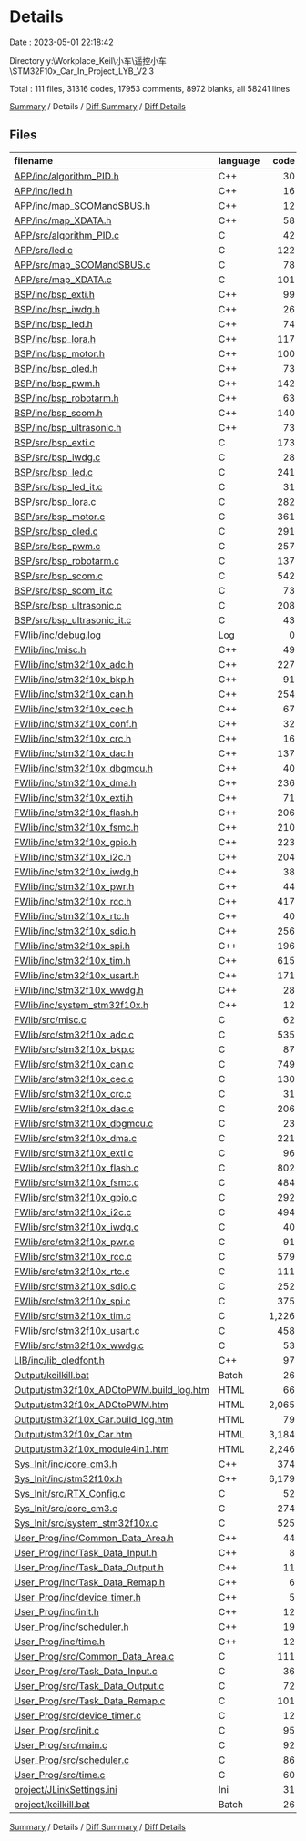 # Details

Date : 2023-05-01 22:18:42

Directory y:\\Workplace_Keil\\小车\\遥控小车\\STM32F10x_Car_In_Project_LYB_V2.3

Total : 111 files,  31316 codes, 17953 comments, 8972 blanks, all 58241 lines

[Summary](results.md) / Details / [Diff Summary](diff.md) / [Diff Details](diff-details.md)

## Files
| filename | language | code | comment | blank | total |
| :--- | :--- | ---: | ---: | ---: | ---: |
| [APP/inc/algorithm_PID.h](/APP/inc/algorithm_PID.h) | C++ | 30 | 38 | 45 | 113 |
| [APP/inc/led.h](/APP/inc/led.h) | C++ | 16 | 12 | 12 | 40 |
| [APP/inc/map_SCOMandSBUS.h](/APP/inc/map_SCOMandSBUS.h) | C++ | 12 | 36 | 29 | 77 |
| [APP/inc/map_XDATA.h](/APP/inc/map_XDATA.h) | C++ | 58 | 68 | 63 | 189 |
| [APP/src/algorithm_PID.c](/APP/src/algorithm_PID.c) | C | 42 | 34 | 38 | 114 |
| [APP/src/led.c](/APP/src/led.c) | C | 122 | 27 | 35 | 184 |
| [APP/src/map_SCOMandSBUS.c](/APP/src/map_SCOMandSBUS.c) | C | 78 | 49 | 38 | 165 |
| [APP/src/map_XDATA.c](/APP/src/map_XDATA.c) | C | 101 | 54 | 62 | 217 |
| [BSP/inc/bsp_exti.h](/BSP/inc/bsp_exti.h) | C++ | 99 | 51 | 70 | 220 |
| [BSP/inc/bsp_iwdg.h](/BSP/inc/bsp_iwdg.h) | C++ | 26 | 35 | 34 | 95 |
| [BSP/inc/bsp_led.h](/BSP/inc/bsp_led.h) | C++ | 74 | 64 | 55 | 193 |
| [BSP/inc/bsp_lora.h](/BSP/inc/bsp_lora.h) | C++ | 117 | 70 | 66 | 253 |
| [BSP/inc/bsp_motor.h](/BSP/inc/bsp_motor.h) | C++ | 100 | 58 | 70 | 228 |
| [BSP/inc/bsp_oled.h](/BSP/inc/bsp_oled.h) | C++ | 73 | 75 | 57 | 205 |
| [BSP/inc/bsp_pwm.h](/BSP/inc/bsp_pwm.h) | C++ | 142 | 53 | 73 | 268 |
| [BSP/inc/bsp_robotarm.h](/BSP/inc/bsp_robotarm.h) | C++ | 63 | 54 | 43 | 160 |
| [BSP/inc/bsp_scom.h](/BSP/inc/bsp_scom.h) | C++ | 140 | 94 | 75 | 309 |
| [BSP/inc/bsp_ultrasonic.h](/BSP/inc/bsp_ultrasonic.h) | C++ | 73 | 63 | 73 | 209 |
| [BSP/src/bsp_exti.c](/BSP/src/bsp_exti.c) | C | 173 | 56 | 73 | 302 |
| [BSP/src/bsp_iwdg.c](/BSP/src/bsp_iwdg.c) | C | 28 | 34 | 39 | 101 |
| [BSP/src/bsp_led.c](/BSP/src/bsp_led.c) | C | 241 | 93 | 104 | 438 |
| [BSP/src/bsp_led_it.c](/BSP/src/bsp_led_it.c) | C | 31 | 20 | 15 | 66 |
| [BSP/src/bsp_lora.c](/BSP/src/bsp_lora.c) | C | 282 | 88 | 103 | 473 |
| [BSP/src/bsp_motor.c](/BSP/src/bsp_motor.c) | C | 361 | 85 | 136 | 582 |
| [BSP/src/bsp_oled.c](/BSP/src/bsp_oled.c) | C | 291 | 97 | 111 | 499 |
| [BSP/src/bsp_pwm.c](/BSP/src/bsp_pwm.c) | C | 257 | 60 | 66 | 383 |
| [BSP/src/bsp_robotarm.c](/BSP/src/bsp_robotarm.c) | C | 137 | 57 | 71 | 265 |
| [BSP/src/bsp_scom.c](/BSP/src/bsp_scom.c) | C | 542 | 156 | 181 | 879 |
| [BSP/src/bsp_scom_it.c](/BSP/src/bsp_scom_it.c) | C | 73 | 40 | 44 | 157 |
| [BSP/src/bsp_ultrasonic.c](/BSP/src/bsp_ultrasonic.c) | C | 208 | 90 | 110 | 408 |
| [BSP/src/bsp_ultrasonic_it.c](/BSP/src/bsp_ultrasonic_it.c) | C | 43 | 25 | 20 | 88 |
| [FWlib/inc/debug.log](/FWlib/inc/debug.log) | Log | 0 | 0 | 1 | 1 |
| [FWlib/inc/misc.h](/FWlib/inc/misc.h) | C++ | 49 | 131 | 41 | 221 |
| [FWlib/inc/stm32f10x_adc.h](/FWlib/inc/stm32f10x_adc.h) | C++ | 227 | 176 | 81 | 484 |
| [FWlib/inc/stm32f10x_bkp.h](/FWlib/inc/stm32f10x_bkp.h) | C++ | 91 | 78 | 27 | 196 |
| [FWlib/inc/stm32f10x_can.h](/FWlib/inc/stm32f10x_can.h) | C++ | 254 | 296 | 148 | 698 |
| [FWlib/inc/stm32f10x_cec.h](/FWlib/inc/stm32f10x_cec.h) | C++ | 67 | 107 | 37 | 211 |
| [FWlib/inc/stm32f10x_conf.h](/FWlib/inc/stm32f10x_conf.h) | C++ | 32 | 38 | 8 | 78 |
| [FWlib/inc/stm32f10x_crc.h](/FWlib/inc/stm32f10x_crc.h) | C++ | 16 | 60 | 19 | 95 |
| [FWlib/inc/stm32f10x_dac.h](/FWlib/inc/stm32f10x_dac.h) | C++ | 137 | 133 | 48 | 318 |
| [FWlib/inc/stm32f10x_dbgmcu.h](/FWlib/inc/stm32f10x_dbgmcu.h) | C++ | 40 | 60 | 20 | 120 |
| [FWlib/inc/stm32f10x_dma.h](/FWlib/inc/stm32f10x_dma.h) | C++ | 236 | 141 | 63 | 440 |
| [FWlib/inc/stm32f10x_exti.h](/FWlib/inc/stm32f10x_exti.h) | C++ | 71 | 80 | 34 | 185 |
| [FWlib/inc/stm32f10x_flash.h](/FWlib/inc/stm32f10x_flash.h) | C++ | 206 | 163 | 58 | 427 |
| [FWlib/inc/stm32f10x_fsmc.h](/FWlib/inc/stm32f10x_fsmc.h) | C++ | 210 | 359 | 165 | 734 |
| [FWlib/inc/stm32f10x_gpio.h](/FWlib/inc/stm32f10x_gpio.h) | C++ | 223 | 108 | 55 | 386 |
| [FWlib/inc/stm32f10x_i2c.h](/FWlib/inc/stm32f10x_i2c.h) | C++ | 204 | 398 | 83 | 685 |
| [FWlib/inc/stm32f10x_iwdg.h](/FWlib/inc/stm32f10x_iwdg.h) | C++ | 38 | 78 | 25 | 141 |
| [FWlib/inc/stm32f10x_pwr.h](/FWlib/inc/stm32f10x_pwr.h) | C++ | 44 | 84 | 29 | 157 |
| [FWlib/inc/stm32f10x_rcc.h](/FWlib/inc/stm32f10x_rcc.h) | C++ | 417 | 206 | 105 | 728 |
| [FWlib/inc/stm32f10x_rtc.h](/FWlib/inc/stm32f10x_rtc.h) | C++ | 40 | 72 | 24 | 136 |
| [FWlib/inc/stm32f10x_sdio.h](/FWlib/inc/stm32f10x_sdio.h) | C++ | 256 | 195 | 81 | 532 |
| [FWlib/inc/stm32f10x_spi.h](/FWlib/inc/stm32f10x_spi.h) | C++ | 196 | 210 | 82 | 488 |
| [FWlib/inc/stm32f10x_tim.h](/FWlib/inc/stm32f10x_tim.h) | C++ | 615 | 394 | 156 | 1,165 |
| [FWlib/inc/stm32f10x_usart.h](/FWlib/inc/stm32f10x_usart.h) | C++ | 171 | 174 | 68 | 413 |
| [FWlib/inc/stm32f10x_wwdg.h](/FWlib/inc/stm32f10x_wwdg.h) | C++ | 28 | 66 | 22 | 116 |
| [FWlib/inc/system_stm32f10x.h](/FWlib/inc/system_stm32f10x.h) | C++ | 12 | 66 | 21 | 99 |
| [FWlib/src/misc.c](/FWlib/src/misc.c) | C | 62 | 132 | 32 | 226 |
| [FWlib/src/stm32f10x_adc.c](/FWlib/src/stm32f10x_adc.c) | C | 535 | 680 | 93 | 1,308 |
| [FWlib/src/stm32f10x_bkp.c](/FWlib/src/stm32f10x_bkp.c) | C | 87 | 173 | 49 | 309 |
| [FWlib/src/stm32f10x_can.c](/FWlib/src/stm32f10x_can.c) | C | 749 | 522 | 145 | 1,416 |
| [FWlib/src/stm32f10x_cec.c](/FWlib/src/stm32f10x_cec.c) | C | 130 | 227 | 77 | 434 |
| [FWlib/src/stm32f10x_crc.c](/FWlib/src/stm32f10x_crc.c) | C | 31 | 103 | 27 | 161 |
| [FWlib/src/stm32f10x_dac.c](/FWlib/src/stm32f10x_dac.c) | C | 206 | 308 | 58 | 572 |
| [FWlib/src/stm32f10x_dbgmcu.c](/FWlib/src/stm32f10x_dbgmcu.c) | C | 23 | 117 | 23 | 163 |
| [FWlib/src/stm32f10x_dma.c](/FWlib/src/stm32f10x_dma.c) | C | 221 | 437 | 57 | 715 |
| [FWlib/src/stm32f10x_exti.c](/FWlib/src/stm32f10x_exti.c) | C | 96 | 132 | 42 | 270 |
| [FWlib/src/stm32f10x_flash.c](/FWlib/src/stm32f10x_flash.c) | C | 802 | 708 | 175 | 1,685 |
| [FWlib/src/stm32f10x_fsmc.c](/FWlib/src/stm32f10x_fsmc.c) | C | 484 | 310 | 73 | 867 |
| [FWlib/src/stm32f10x_gpio.c](/FWlib/src/stm32f10x_gpio.c) | C | 292 | 293 | 66 | 651 |
| [FWlib/src/stm32f10x_i2c.c](/FWlib/src/stm32f10x_i2c.c) | C | 494 | 719 | 119 | 1,332 |
| [FWlib/src/stm32f10x_iwdg.c](/FWlib/src/stm32f10x_iwdg.c) | C | 40 | 124 | 27 | 191 |
| [FWlib/src/stm32f10x_pwr.c](/FWlib/src/stm32f10x_pwr.c) | C | 91 | 175 | 42 | 308 |
| [FWlib/src/stm32f10x_rcc.c](/FWlib/src/stm32f10x_rcc.c) | C | 579 | 744 | 148 | 1,471 |
| [FWlib/src/stm32f10x_rtc.c](/FWlib/src/stm32f10x_rtc.c) | C | 111 | 190 | 39 | 340 |
| [FWlib/src/stm32f10x_sdio.c](/FWlib/src/stm32f10x_sdio.c) | C | 252 | 441 | 107 | 800 |
| [FWlib/src/stm32f10x_spi.c](/FWlib/src/stm32f10x_spi.c) | C | 375 | 438 | 96 | 909 |
| [FWlib/src/stm32f10x_tim.c](/FWlib/src/stm32f10x_tim.c) | C | 1,226 | 1,436 | 229 | 2,891 |
| [FWlib/src/stm32f10x_usart.c](/FWlib/src/stm32f10x_usart.c) | C | 458 | 502 | 99 | 1,059 |
| [FWlib/src/stm32f10x_wwdg.c](/FWlib/src/stm32f10x_wwdg.c) | C | 53 | 136 | 36 | 225 |
| [LIB/inc/lib_oledfont.h](/LIB/inc/lib_oledfont.h) | C++ | 97 | 9 | 13 | 119 |
| [Output/keilkill.bat](/Output/keilkill.bat) | Batch | 26 | 0 | 2 | 28 |
| [Output/stm32f10x_ADCtoPWM.build_log.htm](/Output/stm32f10x_ADCtoPWM.build_log.htm) | HTML | 66 | 0 | 6 | 72 |
| [Output/stm32f10x_ADCtoPWM.htm](/Output/stm32f10x_ADCtoPWM.htm) | HTML | 2,065 | 0 | 432 | 2,497 |
| [Output/stm32f10x_Car.build_log.htm](/Output/stm32f10x_Car.build_log.htm) | HTML | 79 | 0 | 6 | 85 |
| [Output/stm32f10x_Car.htm](/Output/stm32f10x_Car.htm) | HTML | 3,184 | 0 | 581 | 3,765 |
| [Output/stm32f10x_module4in1.htm](/Output/stm32f10x_module4in1.htm) | HTML | 2,246 | 0 | 423 | 2,669 |
| [Sys_Init/inc/core_cm3.h](/Sys_Init/inc/core_cm3.h) | C++ | 374 | 714 | 177 | 1,265 |
| [Sys_Init/inc/stm32f10x.h](/Sys_Init/inc/stm32f10x.h) | C++ | 6,179 | 988 | 1,197 | 8,364 |
| [Sys_Init/src/RTX_Config.c](/Sys_Init/src/RTX_Config.c) | C | 52 | 96 | 38 | 186 |
| [Sys_Init/src/core_cm3.c](/Sys_Init/src/core_cm3.c) | C | 274 | 430 | 102 | 806 |
| [Sys_Init/src/system_stm32f10x.c](/Sys_Init/src/system_stm32f10x.c) | C | 525 | 401 | 169 | 1,095 |
| [User_Prog/inc/Common_Data_Area.h](/User_Prog/inc/Common_Data_Area.h) | C++ | 44 | 49 | 45 | 138 |
| [User_Prog/inc/Task_Data_Input.h](/User_Prog/inc/Task_Data_Input.h) | C++ | 8 | 19 | 17 | 44 |
| [User_Prog/inc/Task_Data_Output.h](/User_Prog/inc/Task_Data_Output.h) | C++ | 11 | 20 | 18 | 49 |
| [User_Prog/inc/Task_Data_Remap.h](/User_Prog/inc/Task_Data_Remap.h) | C++ | 6 | 16 | 13 | 35 |
| [User_Prog/inc/device_timer.h](/User_Prog/inc/device_timer.h) | C++ | 5 | 9 | 4 | 18 |
| [User_Prog/inc/init.h](/User_Prog/inc/init.h) | C++ | 12 | 15 | 12 | 39 |
| [User_Prog/inc/scheduler.h](/User_Prog/inc/scheduler.h) | C++ | 19 | 14 | 9 | 42 |
| [User_Prog/inc/time.h](/User_Prog/inc/time.h) | C++ | 12 | 33 | 11 | 56 |
| [User_Prog/src/Common_Data_Area.c](/User_Prog/src/Common_Data_Area.c) | C | 111 | 38 | 46 | 195 |
| [User_Prog/src/Task_Data_Input.c](/User_Prog/src/Task_Data_Input.c) | C | 36 | 19 | 26 | 81 |
| [User_Prog/src/Task_Data_Output.c](/User_Prog/src/Task_Data_Output.c) | C | 72 | 27 | 42 | 141 |
| [User_Prog/src/Task_Data_Remap.c](/User_Prog/src/Task_Data_Remap.c) | C | 101 | 32 | 46 | 179 |
| [User_Prog/src/device_timer.c](/User_Prog/src/device_timer.c) | C | 12 | 13 | 3 | 28 |
| [User_Prog/src/init.c](/User_Prog/src/init.c) | C | 95 | 35 | 64 | 194 |
| [User_Prog/src/main.c](/User_Prog/src/main.c) | C | 92 | 128 | 53 | 273 |
| [User_Prog/src/scheduler.c](/User_Prog/src/scheduler.c) | C | 86 | 34 | 21 | 141 |
| [User_Prog/src/time.c](/User_Prog/src/time.c) | C | 60 | 58 | 22 | 140 |
| [project/JLinkSettings.ini](/project/JLinkSettings.ini) | Ini | 31 | 0 | 1 | 32 |
| [project/keilkill.bat](/project/keilkill.bat) | Batch | 26 | 0 | 2 | 28 |

[Summary](results.md) / Details / [Diff Summary](diff.md) / [Diff Details](diff-details.md)